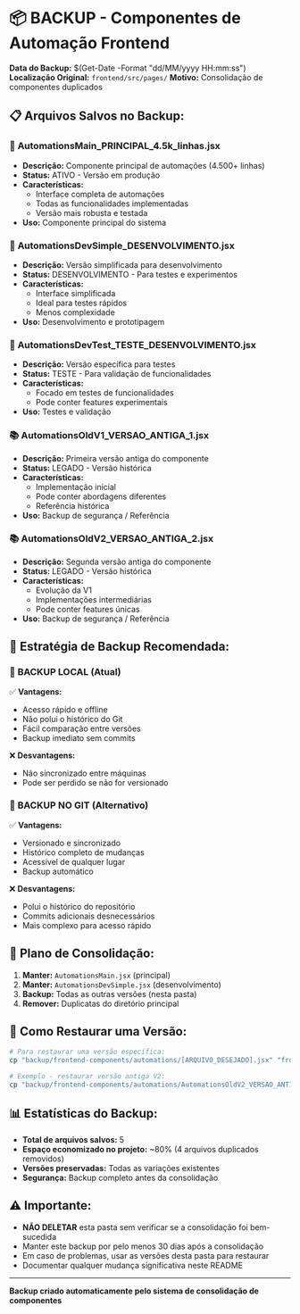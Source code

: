 # 📦 BACKUP - Componentes de Automação Frontend

**Data do Backup:** $(Get-Date -Format "dd/MM/yyyy HH:mm:ss")
**Localização Original:** `frontend/src/pages/`
**Motivo:** Consolidação de componentes duplicados

## 📋 Arquivos Salvos no Backup:

### 🎯 **AutomationsMain_PRINCIPAL_4.5k_linhas.jsx**
- **Descrição:** Componente principal de automações (4.500+ linhas)
- **Status:** ATIVO - Versão em produção
- **Características:** 
  - Interface completa de automações
  - Todas as funcionalidades implementadas
  - Versão mais robusta e testada
- **Uso:** Componente principal do sistema

### 🔧 **AutomationsDevSimple_DESENVOLVIMENTO.jsx**
- **Descrição:** Versão simplificada para desenvolvimento
- **Status:** DESENVOLVIMENTO - Para testes e experimentos
- **Características:**
  - Interface simplificada
  - Ideal para testes rápidos
  - Menos complexidade
- **Uso:** Desenvolvimento e prototipagem

### 🧪 **AutomationsDevTest_TESTE_DESENVOLVIMENTO.jsx**
- **Descrição:** Versão específica para testes
- **Status:** TESTE - Para validação de funcionalidades
- **Características:**
  - Focado em testes de funcionalidades
  - Pode conter features experimentais
- **Uso:** Testes e validação

### 📚 **AutomationsOldV1_VERSAO_ANTIGA_1.jsx**
- **Descrição:** Primeira versão antiga do componente
- **Status:** LEGADO - Versão histórica
- **Características:**
  - Implementação inicial
  - Pode conter abordagens diferentes
  - Referência histórica
- **Uso:** Backup de segurança / Referência

### 📚 **AutomationsOldV2_VERSAO_ANTIGA_2.jsx**
- **Descrição:** Segunda versão antiga do componente
- **Status:** LEGADO - Versão histórica
- **Características:**
  - Evolução da V1
  - Implementações intermediárias
  - Pode conter features únicas
- **Uso:** Backup de segurança / Referência

## 🎯 Estratégia de Backup Recomendada:

### 📍 **BACKUP LOCAL (Atual)**
✅ **Vantagens:**
- Acesso rápido e offline
- Não polui o histórico do Git
- Fácil comparação entre versões
- Backup imediato sem commits

❌ **Desvantagens:**
- Não sincronizado entre máquinas
- Pode ser perdido se não for versionado

### 📍 **BACKUP NO GIT (Alternativo)**
✅ **Vantagens:**
- Versionado e sincronizado
- Histórico completo de mudanças
- Acessível de qualquer lugar
- Backup automático

❌ **Desvantagens:**
- Polui o histórico do repositório
- Commits adicionais desnecessários
- Mais complexo para acesso rápido

## 🚀 Plano de Consolidação:

1. **Manter:** `AutomationsMain.jsx` (principal)
2. **Manter:** `AutomationsDevSimple.jsx` (desenvolvimento)
3. **Backup:** Todas as outras versões (nesta pasta)
4. **Remover:** Duplicatas do diretório principal

## 🔄 Como Restaurar uma Versão:

```bash
# Para restaurar uma versão específica:
cp "backup/frontend-components/automations/[ARQUIVO_DESEJADO].jsx" "frontend/src/pages/AutomationsMain.jsx"

# Exemplo - restaurar versão antiga V2:
cp "backup/frontend-components/automations/AutomationsOldV2_VERSAO_ANTIGA_2.jsx" "frontend/src/pages/AutomationsMain.jsx"
```

## 📊 Estatísticas do Backup:

- **Total de arquivos salvos:** 5
- **Espaço economizado no projeto:** ~80% (4 arquivos duplicados removidos)
- **Versões preservadas:** Todas as variações existentes
- **Segurança:** Backup completo antes da consolidação

## ⚠️ Importante:

- **NÃO DELETAR** esta pasta sem verificar se a consolidação foi bem-sucedida
- Manter este backup por pelo menos 30 dias após a consolidação
- Em caso de problemas, usar as versões desta pasta para restaurar
- Documentar qualquer mudança significativa neste README

---

**Backup criado automaticamente pelo sistema de consolidação de componentes**